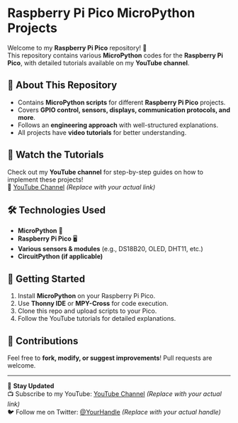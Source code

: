 # Raspberry Pi Pico MicroPython Projects

Welcome to my **Raspberry Pi Pico** repository! 🚀  
This repository contains various **MicroPython** codes for the **Raspberry Pi Pico**, with detailed tutorials available on my **YouTube channel**.

## 📌 About This Repository
- Contains **MicroPython scripts** for different **Raspberry Pi Pico** projects.
- Covers **GPIO control, sensors, displays, communication protocols, and more**.
- Follows an **engineering approach** with well-structured explanations.
- All projects have **video tutorials** for better understanding.

## 🎥 Watch the Tutorials
Check out my **YouTube channel** for step-by-step guides on how to implement these projects!  
🔗 [YouTube Channel](#) *(Replace with your actual link)*

## 🛠️ Technologies Used
- **MicroPython** 🐍
- **Raspberry Pi Pico** 🖥️
- **Various sensors & modules** (e.g., DS18B20, OLED, DHT11, etc.)
- **CircuitPython (if applicable)**


## 🚀 Getting Started
1. Install **MicroPython** on your Raspberry Pi Pico.  
2. Use **Thonny IDE** or **MPY-Cross** for code execution.  
3. Clone this repo and upload scripts to your Pico.  
4. Follow the YouTube tutorials for detailed explanations.  

## 📢 Contributions
Feel free to **fork, modify, or suggest improvements**! Pull requests are welcome.  

---

🔔 **Stay Updated**  
📺 Subscribe to my YouTube: [YouTube Channel](#) *(Replace with your actual link)*  
🐦 Follow me on Twitter: [@YourHandle](#) *(Replace with your actual handle)*
